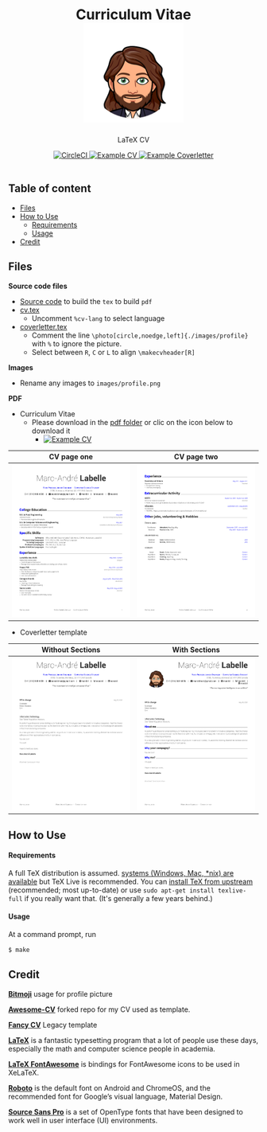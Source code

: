 <h1 align="center">
  Curriculum Vitae
  <br />
  <a href="https://github.com/marcandrelabelle2/Awesome-CV" title="AwesomeCV Documentation">
    <img alt="AwesomeCV" src="https://github.com/marcandrelabelle2/Awesome-CV/blob/master/images/profiles/profile04.png" width="200px" height="200px" />
  </a>
</h1>

<p align="center">
  LaTeX CV
</p>

<div align="center">
  <a href="https://circleci.com/gh/marcandrelabelle2/Awesome-CV/">
    <img alt="CircleCI" src="https://circleci.com/gh/marcandrelabelle2/Awesome-CV/tree/master.svg?style=shield" >
  </a>
  <a href="https://raw.githubusercontent.com/marcandrelabelle2/Awesome-CV/master/pdf/cv.pdf">
    <img alt="Example CV" src="https://img.shields.io/badge/cv-pdf-green.svg" />
  </a>
  <a href="https://raw.githubusercontent.com/marcandrelabelle2/Awesome-CV/master/pdf/coverletter.pdf">
    <img alt="Example Coverletter" src="https://img.shields.io/badge/coverletter-pdf-green.svg" />
  </a>
</div>

<br />

## Table of content

* [Files](#files)
* [How to Use](#how-to-use)
  * [Requirements](#requirements)
  * [Usage](#usage)
* [Credit](#credit)

## Files

**Source code files**
- [Source code](texfiles) to build the `tex` to build `pdf`
- [cv.tex](texfiles/cv.tex)
  - Uncomment `%cv-lang` to select language
- [coverletter.tex](texfiles/cv.tex)
  - Comment the line `\photo[circle,noedge,left]{./images/profile}`
    with `%` to ignore the picture.
  - Select between `R`, `C` or `L` to align `\makecvheader[R]`

**Images**
- Rename any images to `images/profile.png`

**PDF**

- Curriculum Vitae
  - Please download in the [pdf folder](pdf) or clic on the icon below to download it
    -  <a href="https://raw.githubusercontent.com/marcandrelabelle2/Awesome-CV/master/pdf/cv.pdf">
         <img alt="Example CV" src="https://img.shields.io/badge/cv-pdf-green.svg" />
      </a>

| CV page one |  CV page two |
|:---:|:---:|
| [![Cover Letter(Traditional)](https://raw.githubusercontent.com/marcandrelabelle2/Awesome-CV/master/images/cv-p1.png)](https://raw.githubusercontent.com/marcandrelabelle2/Awesome-CV/master/images/cv-p1.png)  | [![Cover Letter(Awesome)](https://raw.githubusercontent.com/marcandrelabelle2/Awesome-CV/master/images/cv-p2.png)](https://raw.githubusercontent.com/marcandrelabelle2/Awesome-CV/master/images/cv-p2.png) |

- Coverletter template

| Without Sections | With Sections |
|:---:|:---:|
| [![Cover Letter(Traditional)](https://raw.githubusercontent.com/marcandrelabelle2/Awesome-CV/master/images/coverletter-0.png)](https://raw.githubusercontent.com/marcandrelabelle2/Awesome-CV/master/images/coverletter.pdf)  | [![Cover Letter(Awesome)](https://raw.githubusercontent.com/marcandrelabelle2/Awesome-CV/master/images/coverletter-1.png)](https://raw.githubusercontent.com/marcandrelabelle2/Awesome-CV/master/images/coverletter.pdf) |

## How to Use

#### Requirements

A full TeX distribution is assumed.
[systems (Windows, Mac, \*nix) are available](
http://tex.stackexchange.com/q/55437)
but TeX Live is recommended.
You can [install TeX from upstream](http://tex.stackexchange.com/q/1092)
(recommended; most up-to-date)
or use `sudo apt-get install texlive-full` if you really want that.
(It's generally a few years behind.)

#### Usage

At a command prompt, run

```bash
$ make
```

## Credit

[**Bitmoji**](https://www.bitmoji.com/) usage for profile picture

[**Awesome-CV**](https://github.com/posquit0/Awesome-CV) forked repo for my CV
used as template.

[**Fancy CV**](https://www.sharelatex.com/templates/cv-or-resume/fancy-cv)
Legacy template

[**LaTeX**](http://www.latex-project.org) is a fantastic typesetting program
that a lot of people use these days,
especially the math and computer science people in academia.

[**LaTeX FontAwesome**](https://github.com/furl/latex-fontawesome) is bindings for FontAwesome icons to be used in XeLaTeX.

[**Roboto**](https://github.com/google/roboto) is the default font on Android and ChromeOS, and the recommended font for Google’s visual language, Material Design.

[**Source Sans Pro**](https://github.com/adobe-fonts/source-sans-pro) is a set of OpenType fonts that have been designed to work well in user interface (UI) environments.

